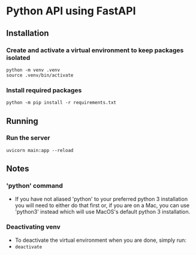 # Python API using FastAPI
## Installation
### Create and activate a virtual environment to keep packages isolated
```
python -m venv .venv
source .venv/bin/activate
```
### Install required packages
```
python -m pip install -r requirements.txt
```

## Running
### Run the server
```
uvicorn main:app --reload
```

## Notes
### 'python' command
  - If you have not aliased 'python' to your preferred python 3 installation you will need to either do that first or, if you are on a Mac, you can use 'python3' instead which will use MacOS's default python 3 installation.
### Deactivating venv
  - To deactivate the virtual environment when you are done, simply run:
  - `deactivate`